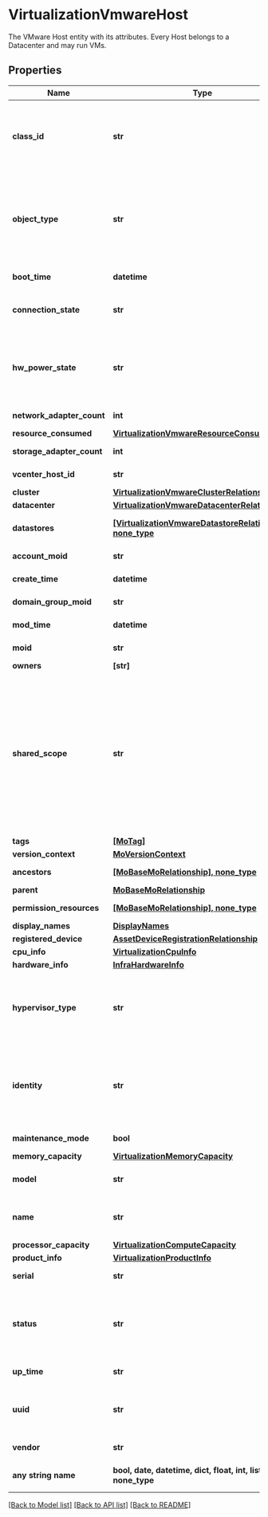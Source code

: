 # VirtualizationVmwareHost

The VMware Host entity with its attributes. Every Host belongs to a Datacenter and may run VMs.
## Properties
Name | Type | Description | Notes
------------ | ------------- | ------------- | -------------
**class_id** | **str** | The concrete type of this complex type. Its value must be the same as the &#39;objectType&#39; property. The OpenAPI document references this property as a discriminator value. | [readonly] 
**object_type** | **str** | The fully-qualified type of this managed object, i.e. the class name. This property is optional. The ObjectType is implied from the URL path. If specified, the value of objectType must match the class name specified in the URL path. | [readonly] 
**boot_time** | **datetime** | The time when this host booted up. | [optional] 
**connection_state** | **str** | Indicates if the host is connected to the vCenter. Values are connected, not connected. | [optional] 
**hw_power_state** | **str** | Is the host Powered-up or Powered-down. | [optional]  if omitted the server will use the default value of "Unknown"
**network_adapter_count** | **int** | The count of all network adapters attached to this host. | [optional] 
**resource_consumed** | [**VirtualizationVmwareResourceConsumption**](VirtualizationVmwareResourceConsumption.md) |  | [optional] 
**storage_adapter_count** | **int** | The count of all storage adapters attached to this host. | [optional] 
**vcenter_host_id** | **str** | The identity of this host within vCenter (optional). | [optional] 
**cluster** | [**VirtualizationVmwareClusterRelationship**](VirtualizationVmwareClusterRelationship.md) |  | [optional] 
**datacenter** | [**VirtualizationVmwareDatacenterRelationship**](VirtualizationVmwareDatacenterRelationship.md) |  | [optional] 
**datastores** | [**[VirtualizationVmwareDatastoreRelationship], none_type**](VirtualizationVmwareDatastoreRelationship.md) | An array of relationships to virtualizationVmwareDatastore resources. | [optional] [readonly] 
**account_moid** | **str** | The Account ID for this managed object. | [optional] [readonly] 
**create_time** | **datetime** | The time when this managed object was created. | [optional] [readonly] 
**domain_group_moid** | **str** | The DomainGroup ID for this managed object. | [optional] [readonly] 
**mod_time** | **datetime** | The time when this managed object was last modified. | [optional] [readonly] 
**moid** | **str** | The unique identifier of this Managed Object instance. | [optional] 
**owners** | **[str]** |  | [optional] 
**shared_scope** | **str** | Intersight provides pre-built workflows, tasks and policies to end users through global catalogs. Objects that are made available through global catalogs are said to have a &#39;shared&#39; ownership. Shared objects are either made globally available to all end users or restricted to end users based on their license entitlement. Users can use this property to differentiate the scope (global or a specific license tier) to which a shared MO belongs. | [optional] [readonly] 
**tags** | [**[MoTag]**](MoTag.md) |  | [optional] 
**version_context** | [**MoVersionContext**](MoVersionContext.md) |  | [optional] 
**ancestors** | [**[MoBaseMoRelationship], none_type**](MoBaseMoRelationship.md) | An array of relationships to moBaseMo resources. | [optional] [readonly] 
**parent** | [**MoBaseMoRelationship**](MoBaseMoRelationship.md) |  | [optional] 
**permission_resources** | [**[MoBaseMoRelationship], none_type**](MoBaseMoRelationship.md) | An array of relationships to moBaseMo resources. | [optional] [readonly] 
**display_names** | [**DisplayNames**](DisplayNames.md) |  | [optional] 
**registered_device** | [**AssetDeviceRegistrationRelationship**](AssetDeviceRegistrationRelationship.md) |  | [optional] 
**cpu_info** | [**VirtualizationCpuInfo**](VirtualizationCpuInfo.md) |  | [optional] 
**hardware_info** | [**InfraHardwareInfo**](InfraHardwareInfo.md) |  | [optional] 
**hypervisor_type** | **str** | Identifies the broad type of the underlying hypervisor. | [optional]  if omitted the server will use the default value of "Unknown"
**identity** | **str** | The internally generated identity of this host. This entity is not manipulated by users. It aids in uniquely identifying the datacenter object. For VMware, this is an MOR (managed object reference). | [optional] 
**maintenance_mode** | **bool** | Is this host in maintenance mode. Set to true or false. | [optional] 
**memory_capacity** | [**VirtualizationMemoryCapacity**](VirtualizationMemoryCapacity.md) |  | [optional] 
**model** | **str** | Commercial model information about this hardware. | [optional] 
**name** | **str** | Name of this host supplied by user. It is not the identity of the host. The name is subject to user manipulations. | [optional] 
**processor_capacity** | [**VirtualizationComputeCapacity**](VirtualizationComputeCapacity.md) |  | [optional] 
**product_info** | [**VirtualizationProductInfo**](VirtualizationProductInfo.md) |  | [optional] 
**serial** | **str** | Serial number of this host (internally generated). | [optional] 
**status** | **str** | Host health status, as reported by the hypervisor platform. | [optional]  if omitted the server will use the default value of "Unknown"
**up_time** | **str** | The uptime of the host, stored as Duration (from w3c). | [optional] 
**uuid** | **str** | Universally unique identity of this host (example b3d4483b-5560-9342-8309-b486c9236610). Internally generated. | [optional] 
**vendor** | **str** | Commercial vendor details of this hardware. | [optional] 
**any string name** | **bool, date, datetime, dict, float, int, list, str, none_type** | any string name can be used but the value must be the correct type | [optional]

[[Back to Model list]](../README.md#documentation-for-models) [[Back to API list]](../README.md#documentation-for-api-endpoints) [[Back to README]](../README.md)


